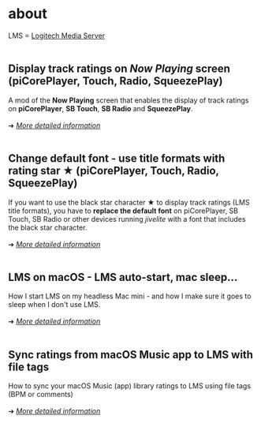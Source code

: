 about
====
LMS = [Logitech Media Server](https://github.com/Logitech/slimserver)
<br><br>

## Display track ratings on *Now Playing* screen (piCorePlayer, Touch, Radio, SqueezePlay)

A mod of the **Now Playing** screen that enables the display of track ratings on **piCorePlayer**, **SB Touch**, **SB Radio** and **SqueezePlay**.
<br><br>
➔ [*More detailed information*](https://github.com/AF-1/sobras/tree/main/lms-nowplaying_screen_with_ratings)
<br><br>

## Change default font - use title formats with rating star ★ (piCorePlayer, Touch, Radio, SqueezePlay)

If you want to use the black star character ★ to display track ratings (LMS title formats), you have to **replace the default font** on piCorePlayer, SB Touch, SB Radio or other devices running *jivelite* with a font that includes the black star character.
<br><br>
➔ [*More detailed information*](https://github.com/AF-1/sobras/tree/main/lms-jivelite-change-font)
<br><br>

## LMS on macOS - LMS auto-start, mac sleep...

How I start LMS on my headless Mac mini - and how I make sure it goes to sleep when I don't use LMS.
<br><br>
➔ [*More detailed information*](https://github.com/AF-1/sobras/tree/main/lms-on-macos)
<br><br>

## Sync ratings from macOS Music app to LMS with file tags

How to sync your macOS Music (app) library ratings to LMS using file tags (BPM or comments)
<br><br>
➔ [*More detailed information*](https://github.com/AF-1/sobras/tree/main/lms-ratings-sync-file-tags)
<br><br>

